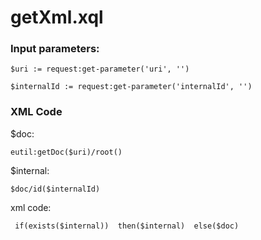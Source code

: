 # getXml.xql
### Input parameters:
```
$uri := request:get-parameter('uri', '')

$internalId := request:get-parameter('internalId', '')
```
### XML Code
$doc:
```
eutil:getDoc($uri)/root()
```
$internal:
```
$doc/id($internalId)
```
xml code:
```
 if(exists($internal))  then($internal)  else($doc)
```





